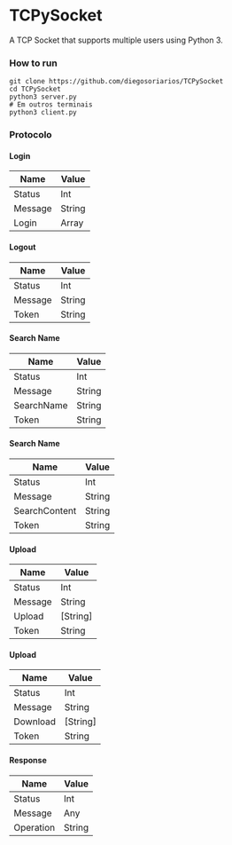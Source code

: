 # TCPySocket
A TCP Socket that supports multiple users using Python 3.

### How to run
```
git clone https://github.com/diegosoriarios/TCPySocket
cd TCPySocket
python3 server.py
# Em outros terminais
python3 client.py
```

### Protocolo

#### Login
| Name  | Value  |
| --- | --- |
| Status | Int |
| Message | String |
| Login | Array |

#### Logout
| Name  | Value  |
| --- | --- |
| Status | Int |
| Message | String |
| Token | String |

#### Search Name
| Name  | Value  |
| --- | --- |
| Status | Int |
| Message | String |
| SearchName | String |
| Token | String |

#### Search Name
| Name  | Value  |
| --- | --- |
| Status | Int |
| Message | String |
| SearchContent | String |
| Token | String |

#### Upload
| Name  | Value  |
| --- | --- |
| Status | Int |
| Message | String |
| Upload | [String] |
| Token | String |

#### Upload
| Name  | Value  |
| --- | --- |
| Status | Int |
| Message | String |
| Download | [String] |
| Token | String |

#### Response
| Name  | Value  |
| --- | --- |
| Status | Int |
| Message | Any |
| Operation | String |